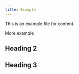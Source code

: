 ```yaml
---
title: Example
---
```


This is an example file for content.

More example

## Heading 2

## Heading 3
